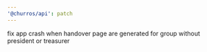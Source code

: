 ```yaml
---
'@churros/api': patch
---
```


fix app crash when handover page are generated for group without president or treasurer

